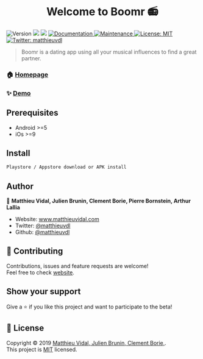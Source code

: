 <h1 align="center">Welcome to Boomr 📻</h1>
<p>
  <img alt="Version" src="https://img.shields.io/badge/version-1.0.0-blue.svg?cacheSeconds=2592000" />
  <img src="https://img.shields.io/badge/npm-%3E%3D5.5.0-blue.svg" />
  <img src="https://img.shields.io/badge/node-%3E%3D9.3.0-blue.svg" />
  <a href="https://github.com/kefranabg/readme-md-generator#readme" target="_blank">
    <img alt="Documentation" src="https://img.shields.io/badge/documentation-yes-brightgreen.svg" />
  </a>
  <a href="https://github.com/kefranabg/readme-md-generator/graphs/commit-activity" target="_blank">
    <img alt="Maintenance" src="https://img.shields.io/badge/Maintained%3F-yes-green.svg" />
  </a>
  <a href="https://github.com/kefranabg/readme-md-generator/blob/master/LICENSE" target="_blank">
    <img alt="License: MIT" src="https://img.shields.io/github/license/matthieuvdl/Boomrr" />
  </a>
  <a href="https://twitter.com/matthieuvdl" target="_blank">
    <img alt="Twitter: matthieuvdl" src="https://img.shields.io/twitter/follow/matthieuvdl.svg?style=social" />
  </a>
</p>

> Boomr is a dating app using all your musical influences to find a great partner. 

### 🏠 [Homepage](https://github.com/matthieuvdl/boomr/#readme)

### ✨ [Demo](http://boomr.matthieuvidal.com/)

## Prerequisites

- Android >=5
- iOs >=9

## Install

```sh
Playstore / Appstore download or APK install
```

## Author

👤 **Matthieu Vidal, Julien Brunin, Clement Borie, Pierre Bornstein, Arthur Lallia**

* Website: www.matthieuvidal.com
* Twitter: [@matthieuvdl](https://twitter.com/matthieuvdl)
* Github: [@matthieuvdl](https://github.com/matthieuvdl)

## 🤝 Contributing

Contributions, issues and feature requests are welcome!<br />Feel free to check [website](https://boomr.matthieuvidal.com/).

## Show your support

Give a ⭐️ if you like this project and want to participate to the beta!

## 📝 License

Copyright © 2019 [Matthieu Vidal, Julien Brunin, Clement Borie,](https://github.com/matthieuvdl).<br />
This project is [MIT](https://github.com/matthieuvdl/boomr/master/LICENSE) licensed.
